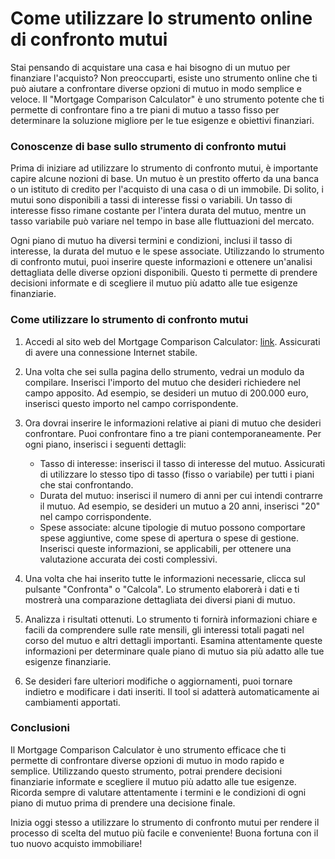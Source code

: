 Come utilizzare lo strumento online di confronto mutui
======================================================

Stai pensando di acquistare una casa e hai bisogno di un mutuo per finanziare l'acquisto? Non preoccuparti, esiste uno strumento online che ti può aiutare a confrontare diverse opzioni di mutuo in modo semplice e veloce. Il "Mortgage Comparison Calculator" è uno strumento potente che ti permette di confrontare fino a tre piani di mutuo a tasso fisso per determinare la soluzione migliore per le tue esigenze e obiettivi finanziari.

### Conoscenze di base sullo strumento di confronto mutui

Prima di iniziare ad utilizzare lo strumento di confronto mutui, è importante capire alcune nozioni di base. Un mutuo è un prestito offerto da una banca o un istituto di credito per l'acquisto di una casa o di un immobile. Di solito, i mutui sono disponibili a tassi di interesse fissi o variabili. Un tasso di interesse fisso rimane costante per l'intera durata del mutuo, mentre un tasso variabile può variare nel tempo in base alle fluttuazioni del mercato.

Ogni piano di mutuo ha diversi termini e condizioni, inclusi il tasso di interesse, la durata del mutuo e le spese associate. Utilizzando lo strumento di confronto mutui, puoi inserire queste informazioni e ottenere un'analisi dettagliata delle diverse opzioni disponibili. Questo ti permette di prendere decisioni informate e di scegliere il mutuo più adatto alle tue esigenze finanziarie.

### Come utilizzare lo strumento di confronto mutui

1. Accedi al sito web del Mortgage Comparison Calculator: [link](https://www.onlinecalculatorsfree.com/it/financial/mortgage-comparison-calculator.html). Assicurati di avere una connessione Internet stabile.
2. Una volta che sei sulla pagina dello strumento, vedrai un modulo da compilare. Inserisci l'importo del mutuo che desideri richiedere nel campo apposito. Ad esempio, se desideri un mutuo di 200.000 euro, inserisci questo importo nel campo corrispondente.
3. Ora dovrai inserire le informazioni relative ai piani di mutuo che desideri confrontare. Puoi confrontare fino a tre piani contemporaneamente. Per ogni piano, inserisci i seguenti dettagli:
    
    
    - Tasso di interesse: inserisci il tasso di interesse del mutuo. Assicurati di utilizzare lo stesso tipo di tasso (fisso o variabile) per tutti i piani che stai confrontando.
    - Durata del mutuo: inserisci il numero di anni per cui intendi contrarre il mutuo. Ad esempio, se desideri un mutuo a 20 anni, inserisci "20" nel campo corrispondente.
    - Spese associate: alcune tipologie di mutuo possono comportare spese aggiuntive, come spese di apertura o spese di gestione. Inserisci queste informazioni, se applicabili, per ottenere una valutazione accurata dei costi complessivi.
4. Una volta che hai inserito tutte le informazioni necessarie, clicca sul pulsante "Confronta" o "Calcola". Lo strumento elaborerà i dati e ti mostrerà una comparazione dettagliata dei diversi piani di mutuo.
5. Analizza i risultati ottenuti. Lo strumento ti fornirà informazioni chiare e facili da comprendere sulle rate mensili, gli interessi totali pagati nel corso del mutuo e altri dettagli importanti. Esamina attentamente queste informazioni per determinare quale piano di mutuo sia più adatto alle tue esigenze finanziarie.
6. Se desideri fare ulteriori modifiche o aggiornamenti, puoi tornare indietro e modificare i dati inseriti. Il tool si adatterà automaticamente ai cambiamenti apportati.

### Conclusioni

Il Mortgage Comparison Calculator è uno strumento efficace che ti permette di confrontare diverse opzioni di mutuo in modo rapido e semplice. Utilizzando questo strumento, potrai prendere decisioni finanziarie informate e scegliere il mutuo più adatto alle tue esigenze. Ricorda sempre di valutare attentamente i termini e le condizioni di ogni piano di mutuo prima di prendere una decisione finale.

Inizia oggi stesso a utilizzare lo strumento di confronto mutui per rendere il processo di scelta del mutuo più facile e conveniente! Buona fortuna con il tuo nuovo acquisto immobiliare!